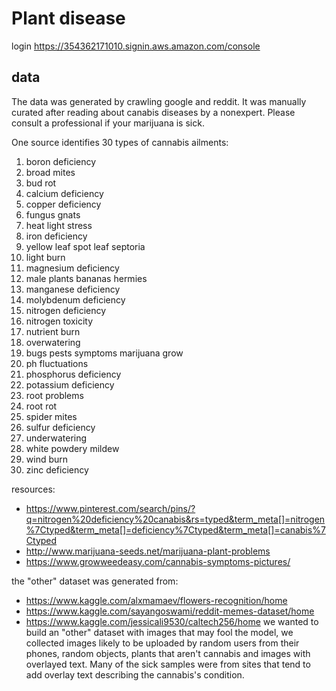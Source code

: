 # Plant disease

login https://354362171010.signin.aws.amazon.com/console

## data

The data was generated by crawling google and reddit.
It was manually curated after reading about canabis diseases by a nonexpert.
Please consult a professional if your marijuana is sick.

One source identifies 30 types of cannabis ailments:
1. boron deficiency
1. broad mites
1. bud rot
1. calcium deficiency
1. copper deficiency
1. fungus gnats
1. heat light stress
1. iron deficiency
1. yellow leaf spot leaf septoria
1. light burn
1. magnesium deficiency
1. male plants bananas hermies
1. manganese deficiency
1. molybdenum deficiency
1. nitrogen deficiency
1. nitrogen toxicity
1. nutrient burn
1. overwatering
1. bugs pests symptoms marijuana grow
1. ph fluctuations
1. phosphorus deficiency
1. potassium deficiency
1. root problems
1. root rot
1. spider mites
1. sulfur deficiency
1. underwatering
1. white powdery mildew
1. wind burn
1. zinc deficiency

resources:
* https://www.pinterest.com/search/pins/?q=nitrogen%20deficiency%20canabis&rs=typed&term_meta[]=nitrogen%7Ctyped&term_meta[]=deficiency%7Ctyped&term_meta[]=canabis%7Ctyped
* http://www.marijuana-seeds.net/marijuana-plant-problems
* https://www.growweedeasy.com/cannabis-symptoms-pictures/

the "other" dataset was generated from:
* https://www.kaggle.com/alxmamaev/flowers-recognition/home
* https://www.kaggle.com/sayangoswami/reddit-memes-dataset/home
* https://www.kaggle.com/jessicali9530/caltech256/home
we wanted to build an "other" dataset with images that may fool the model, we
collected images likely to be uploaded by random users from their phones, random
objects, plants that aren't cannabis and images with overlayed text. Many of
the sick samples were from sites that tend to add overlay text describing the
cannabis's condition.
